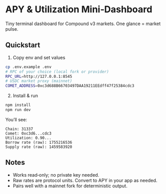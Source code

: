 # APY & Utilization Mini‑Dashboard

Tiny terminal dashboard for Compound v3 markets. One glance = market pulse.

## Quickstart

1) Copy env and set values

```bash
cp .env.example .env
# RPC of your choice (local fork or provider)
RPC_URL=http://127.0.0.1:8545
# USDC market proxy (mainnet)
COMET_ADDRESS=0xc3d688B66703497DAA19211EEdff47f25384cdc3
```

2) Install & run

```bash
npm install
npm run dev
```

You’ll see:

```text
Chain: 31337
Comet: 0xc3d6...cdc3
Utilization: 0.90...
Borrow rate (raw): 1755216536
Supply rate (raw): 1459583920
```

## Notes
- Works read‑only; no private key needed.
- Raw rates are protocol units. Convert to APY in your app as needed.
- Pairs well with a mainnet fork for deterministic output. 
